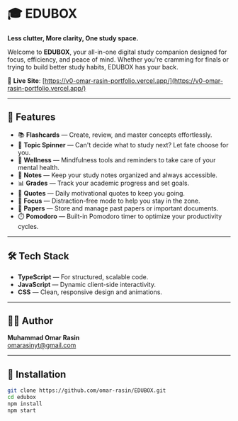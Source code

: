 # 🎓 EDUBOX

**Less clutter, More clarity, One study space.**

Welcome to **EDUBOX**, your all-in-one digital study companion designed for focus, efficiency, and peace of mind. Whether you're cramming for finals or trying to build better study habits, EDUBOX has your back.

🔗 **Live Site**: [https://v0-omar-rasin-portfolio.vercel.app/](https://v0-omar-rasin-portfolio.vercel.app/)

---

## 🚀 Features

- 📚 **Flashcards** — Create, review, and master concepts effortlessly.
- 🎡 **Topic Spinner** — Can't decide what to study next? Let fate choose for you.
- 🧘 **Wellness** — Mindfulness tools and reminders to take care of your mental health.
- 📝 **Notes** — Keep your study notes organized and always accessible.
- 📊 **Grades** — Track your academic progress and set goals.
- 💬 **Quotes** — Daily motivational quotes to keep you going.
- 🎯 **Focus** — Distraction-free mode to help you stay in the zone.
- 📄 **Papers** — Store and manage past papers or important documents.
- ⏱️ **Pomodoro** — Built-in Pomodoro timer to optimize your productivity cycles.

---

## 🛠 Tech Stack

- **TypeScript** — For structured, scalable code.
- **JavaScript** — Dynamic client-side interactivity.
- **CSS** — Clean, responsive design and animations.

---

## 🧑‍💻 Author

**Muhammad Omar Rasin**  
omarasinyt@gmail.com

---

## 📁 Installation

```bash
git clone https://github.com/omar-rasin/EDUBOX.git
cd edubox
npm install
npm start
